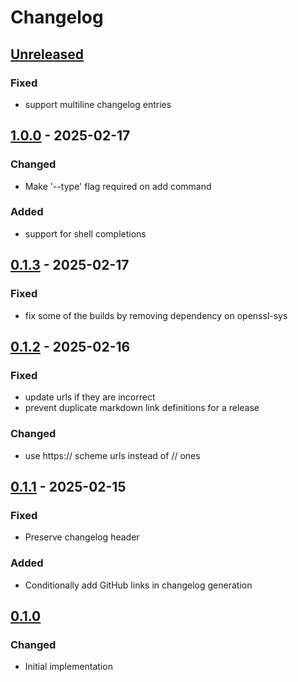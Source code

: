 # Changelog

## [Unreleased]

### Fixed

- support multiline changelog entries

## [1.0.0] - 2025-02-17

### Changed

- Make '--type' flag required on add command

### Added

- support for shell completions

## [0.1.3] - 2025-02-17

### Fixed

- fix some of the builds by removing dependency on openssl-sys

## [0.1.2] - 2025-02-16

### Fixed

- update urls if they are incorrect
- prevent duplicate markdown link definitions for a release

### Changed

- use https:// scheme urls instead of // ones

## [0.1.1] - 2025-02-15

### Fixed

- Preserve changelog header

### Added

- Conditionally add GitHub links in changelog generation

## [0.1.0]

### Changed

- Initial implementation

[Unreleased]: https://github.com/schpet/changelog/compare/v1.0.0...HEAD
[1.0.0]: https://github.com/schpet/changelog/compare/v0.1.3...v1.0.0
[0.1.3]: https://github.com/schpet/changelog/compare/v0.1.2...v0.1.3
[0.1.2]: https://github.com/schpet/changelog/compare/v0.1.1...v0.1.2
[0.1.1]: https://github.com/schpet/changelog/compare/v0.1.0...v0.1.1
[0.1.0]: https://github.com/schpet/changelog/releases/tag/v0.1.0
